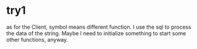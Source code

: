 # try1

as for the Client,
symbol means different function.
I use the sql to process the data of the string.
Maybe I need to initialize something to start some other functions, anyway.
